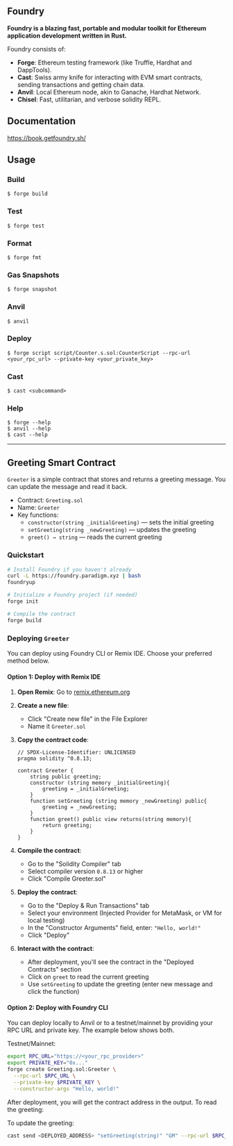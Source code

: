## Foundry

**Foundry is a blazing fast, portable and modular toolkit for Ethereum application development written in Rust.**

Foundry consists of:

- **Forge**: Ethereum testing framework (like Truffle, Hardhat and DappTools).
- **Cast**: Swiss army knife for interacting with EVM smart contracts, sending transactions and getting chain data.
- **Anvil**: Local Ethereum node, akin to Ganache, Hardhat Network.
- **Chisel**: Fast, utilitarian, and verbose solidity REPL.

## Documentation

https://book.getfoundry.sh/

## Usage

### Build

```shell
$ forge build
```

### Test

```shell
$ forge test
```

### Format

```shell
$ forge fmt
```

### Gas Snapshots

```shell
$ forge snapshot
```

### Anvil

```shell
$ anvil
```

### Deploy

```shell
$ forge script script/Counter.s.sol:CounterScript --rpc-url <your_rpc_url> --private-key <your_private_key>
```

### Cast

```shell
$ cast <subcommand>
```

### Help

```shell
$ forge --help
$ anvil --help
$ cast --help
```

---

## Greeting Smart Contract

`Greeter` is a simple contract that stores and returns a greeting message. You can update the message and read it back.

- Contract: `Greeting.sol`
- Name: `Greeter`
- Key functions:
  - `constructor(string _initialGreeting)` — sets the initial greeting
  - `setGreeting(string _newGreeting)` — updates the greeting
  - `greet() → string` — reads the current greeting

### Quickstart

```bash
# Install Foundry if you haven't already
curl -L https://foundry.paradigm.xyz | bash
foundryup

# Initialize a Foundry project (if needed)
forge init

# Compile the contract
forge build
```

### Deploying `Greeter`

You can deploy using Foundry CLI or Remix IDE. Choose your preferred method below.

#### Option 1: Deploy with Remix IDE

1. **Open Remix**: Go to [remix.ethereum.org](https://remix.ethereum.org)

2. **Create a new file**: 
   - Click "Create new file" in the File Explorer
   - Name it `Greeter.sol`

3. **Copy the contract code**:
   ```solidity
   // SPDX-License-Identifier: UNLICENSED
   pragma solidity ^0.8.13;

   contract Greeter {
       string public greeting;
       constructor (string memory _initialGreeting){
           greeting = _initialGreeting;
       }
       function setGreeting (string memory _newGreeting) public{
           greeting = _newGreeting;
       }
       function greet() public view returns(string memory){
           return greeting;
       }
   }
   ```

4. **Compile the contract**:
   - Go to the "Solidity Compiler" tab
   - Select compiler version `0.8.13` or higher
   - Click "Compile Greeter.sol"

5. **Deploy the contract**:
   - Go to the "Deploy & Run Transactions" tab
   - Select your environment (Injected Provider for MetaMask, or VM for local testing)
   - In the "Constructor Arguments" field, enter: `"Hello, world!"`
   - Click "Deploy"

6. **Interact with the contract**:
   - After deployment, you'll see the contract in the "Deployed Contracts" section
   - Click on `greet` to read the current greeting
   - Use `setGreeting` to update the greeting (enter new message and click the function)

#### Option 2: Deploy with Foundry CLI

You can deploy locally to Anvil or to a testnet/mainnet by providing your RPC URL and private key. The example below shows both.



Testnet/Mainnet:

```bash
export RPC_URL="https://<your_rpc_provider>"
export PRIVATE_KEY="0x..."
forge create Greeting.sol:Greeter \
  --rpc-url $RPC_URL \
  --private-key $PRIVATE_KEY \
  --constructor-args "Hello, world!"
```

After deployment, you will get the contract address in the output. To read the greeting:



To update the greeting:

```bash
cast send <DEPLOYED_ADDRESS> "setGreeting(string)" "GM" --rpc-url $RPC_URL --private-key $PRIVATE_KEY
```
